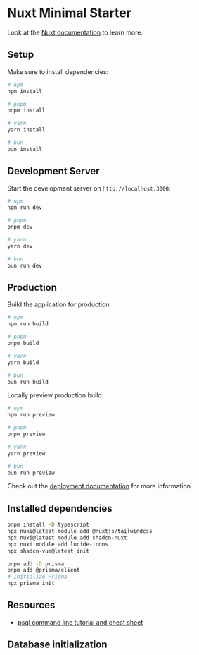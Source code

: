 # Nuxt Minimal Starter

Look at the [Nuxt documentation](https://nuxt.com/docs/getting-started/introduction) to learn more.

## Setup

Make sure to install dependencies:

```bash
# npm
npm install

# pnpm
pnpm install

# yarn
yarn install

# bun
bun install
```

## Development Server

Start the development server on `http://localhost:3000`:

```bash
# npm
npm run dev

# pnpm
pnpm dev

# yarn
yarn dev

# bun
bun run dev
```

## Production

Build the application for production:

```bash
# npm
npm run build

# pnpm
pnpm build

# yarn
yarn build

# bun
bun run build
```

Locally preview production build:

```bash
# npm
npm run preview

# pnpm
pnpm preview

# yarn
yarn preview

# bun
bun run preview
```

Check out the [deployment documentation](https://nuxt.com/docs/getting-started/deployment) for more information.

## Installed dependencies 

```sh
pnpm install -D typescript
npx nuxi@latest module add @nuxtjs/tailwindcss
npx nuxi@latest module add shadcn-nuxt
npx nuxi module add lucide-icons
npx shadcn-vue@latest init

pnpm add -D prisma 
pnpm add @prisma/client
# Initialize Prisma
npx prisma init
```

## Resources 

- [psql command line tutorial and cheat sheet](https://tomcam.github.io/postgres/)

## Database initialization

